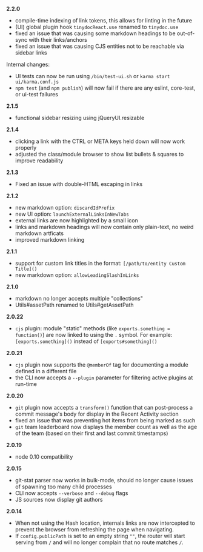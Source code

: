 **2.2.0**

- compile-time indexing of link tokens, this allows for linting in the future
- (UI) global plugin hook `tinydocReact.use` renamed to `tinydoc.use`
- fixed an issue that was causing some markdown headings to be out-of-sync with their links/anchors
- fixed an issue that was causing CJS entities not to be reachable via sidebar links

Internal changes:

- UI tests can now be run using `/bin/test-ui.sh` or `karma start ui/karma.conf.js`
- `npm test` (and `npm publish`) will now fail if there are any eslint, core-test, or ui-test failures

**2.1.5**

- functional sidebar resizing using jQueryUI.resizable

**2.1.4**

- clicking a link with the CTRL or META keys held down will now work properly
- adjusted the class/module browser to show list bullets & squares to improve readability

**2.1.3**

- Fixed an issue with double-HTML escaping in links

**2.1.2**

- new markdown option: `discardIdPrefix`
- new UI option: `launchExternalLinksInNewTabs`
- external links are now highlighted by a small icon
- links and markdown headings will now contain only plain-text, no weird markdown artficats
- improved markdown linking

**2.1.1**

- support for custom link titles in the format: `[/path/to/entity Custom Title]()`
- new markdown option: `allowLeadingSlashInLinks`

**2.1.0**

- markdown no longer accepts multiple "collections"
- Utils#assetPath renamed to Utils#getAssetPath

**2.0.22**

- `cjs` plugin: module "static" methods (like `exports.something = function()`) are now linked to using the `.` symbol. For example: `[exports.something]()` instead of `[exports#something]()`

**2.0.21**

- `cjs` plugin now supports the `@memberOf` tag for documenting a module defined in a different file
- the CLI now accepts a `--plugin` parameter for filtering active plugins at run-time

**2.0.20**

- `git` plugin now accepts a `transform()` function that can post-process a 
  commit message's body for display in the Recent Activity section
- fixed an issue that was preventing hot items from being marked as such
- `git` team leaderboard now displays the member count as well as the age of 
  the team (based on their first and last commit timestamps)

**2.0.19**

- node 0.10 compatibility

**2.0.15**

- git-stat parser now works in bulk-mode, should no longer cause issues of spawning too many child processes
- CLI now accepts `--verbose` and `--debug` flags
- JS sources now display git authors

**2.0.14**

- When not using the Hash location, internals links are now intercepted to prevent the browser from refreshing the page when navigating.
- If `config.publicPath` is set to an empty string `""`, the router will start serving from `/` and will no longer complain that no route matches `/`.